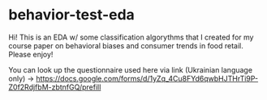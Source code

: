 # behavior-test-eda
Hi! This is an EDA w/ some classification algorythms that I created for my course paper on behavioral biases and consumer trends in food retail. Please enjoy!

You can look up the questionnaire used here via link (Ukrainian language only) -> https://docs.google.com/forms/d/1yZq_4Cu8FYd6qwbHJTHrTi9P-Z0f2RdjfbM-zbtnfGQ/prefill
